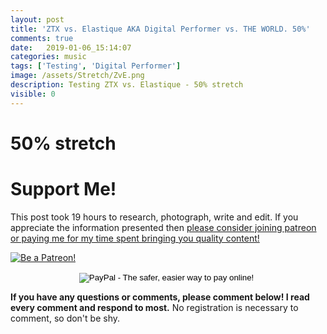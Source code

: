 ```yaml
---
layout: post
title: 'ZTX vs. Elastique AKA Digital Performer vs. THE WORLD. 50%'
comments: true
date:   2019-01-06_15:14:07 
categories: music
tags: ['Testing', 'Digital Performer']
image: /assets/Stretch/ZvE.png
description: Testing ZTX vs. Elastique - 50% stretch
visible: 0
---
```


# 50% stretch

<admc path="/assets/Stretch/50" title="50% stretch">
    <file name="ZTXVox50.aac" />
    <file name="ElastiqueVox50.aac" />
</admc>
<admc path="/assets/Stretch/50" title="50% stretch">
    <file name="ZTXPuke50.aac" />
    <file name="ElastiquePuke50.aac" />
</admc>
<admc path="/assets/Stretch/50" title="50% stretch">
    <file name="ZTXOrch50.aac" />
    <file name="ElastiqueOrch50.aac" />
</admc>
<admc path="/assets/Stretch/50" title="50% stretch">
    <file name="ZTXPop50.aac" />
    <file name="ElastiquePop50.aac" />
</admc>
<admc path="/assets/Stretch/50" title="50% stretch">
    <file name="ZTXAcoustic50.aac" />
    <file name="ElastiqueAcoustic50.aac" />
</admc>
<admc path="/assets/Stretch/50" title="50% stretch">
    <file name="ZTXDrum50.aac" />
    <file name="ElastiqueDrum50.aac" />
</admc>
<admc path="/assets/Stretch/50" title="50% stretch">
    <file name="ZTXBass50.aac" />
    <file name="ElastiqueBass50.aac" />
</admc>
<admc path="/assets/Stretch/50" title="50% stretch">
    <file name="ZTXTrumpet50.aac" />
    <file name="ElastiqueTrumpet50.aac" />
</admc>

# Support Me!

This post took 19 hours to research, photograph, write and edit. If you appreciate the information presented then <a href="/DonateNow/">please consider joining patreon or paying me for my time spent bringing you quality content!</a>

<a href="https://www.patreon.com/bePatron?u=7465992"> <img class="patreon-button" src="/assets/Patreon.png" alt="Be a Patreon!"></a>

<form style="text-align: center;" action="https://www.paypal.com/cgi-bin/webscr" method="post" target="_top">
<input type="hidden" name="cmd" value="_s-xclick">
<input type="hidden" name="hosted_button_id" value="BR247JAZBTUJJ">
<input type="image" src="https://www.paypalobjects.com/en_US/i/btn/btn_donateCC_LG.gif" border="0" name="submit" alt="PayPal - The safer, easier way to pay online!">
<img alt="" border="0" src="https://www.paypalobjects.com/en_US/i/scr/pixel.gif" width="1" height="1">
</form>

**If you have any questions or comments, please comment below! I read every comment and respond to most.** No registration is necessary to comment, so don't be shy.

